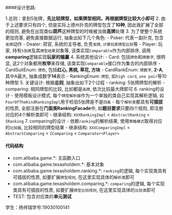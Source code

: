 ####设计思路:




1.总则：拿到5张牌，**先比较牌型，如果牌型相同，再根据牌型比较大小即可**
2. 由于上述要求只有四个, 但是实际上德州扑克的牌型包含了**10种**, 因此我扩展了全部的规则, 避免在出现类似**葫芦**这种牌型的时候被当做**高牌**处理
3. 为了使整个系统更加完善, 避免直接数据运行, 抽象出如下几个角色:
    - Poker: 代表一副扑克, 包含`发牌`动作
    - Dealer: 荷官, 系统的主导者, 负责`发牌`, `计算玩家牌型比较`等
    - Player: 玩家, 持有`5张牌`及其`牌型结果`对象等, 该类实现`Comparable`作为内部排序, 调用**comparing**逻辑实现**玩家的输赢**
4. 系统其他设计:
    - Card: 包括`牌色`和`牌数字`, 很明显, 这2个对象都用**枚举**来存储, 该类实现`Comparable`接口作为集合的内部排序
    - CardSuitEnum: `牌色`, 包括**红心, 黑桃, 草花, 方块**
    - CardRankEnum: `牌数字`, **2-A**, 其中A最大, 抽象成数字**14**表示
    - RankingEnum: `牌型`, 如`high card`, `one pair`等10种牌型
5. 关键设计: 根据**总则**, 抽象出如下2个过程
    - ranking: 5张牌牌型的解析
    - comparing: 相同牌型的比较, 比如都是`高牌`, 依次比较最大牌即可
6. ranking的设计
    - 使用模板设计模式, 每个`牌型解析器`作为一个单独的类自己实现其解析逻辑, 如`FourOfTheKindRankingImpl`用于检验5张牌是不是`四条`
    - 每个`解析类`都具有**可插拔**的性质, 全部注册在**门面类RankingFacade**中, 如**题目要求**只要四个规则, 即注册对应的4个解析类即可
    - 继承结构: `XXXRankingImpl` < `AbstractRanking` < `IRanking`
7. comparing的设计
    - 依赖`ranking`的解析结果, 使用`策略模式`取得对应的`比较器`, 比较相同的牌型结果
    - 继承结构: `XXXComparingImpl` < `AbstractComparing` < `IComparing` < `Comparator<Player>`

#### 代码结构
- com.alibaba.game.*: 主函数入口
- com.alibaba.game.texasholdem.*: 基本对象
- com.alibaba.game.texasholdem.ranking.*: `ranking`的逻辑, 每个实现类具有可插拔的性质, 如要扩展`牌型规则`, 在这里实现具体的`解析类`即可
- com.alibaba.game.texasholdem.comparing.*: `comparing`的逻辑, 每个实现类具有可插拔的性质, 如要扩展`牌型比较规则`, 在这里实现具体的`比较类`即可
- TEST: 包含对应类的**单元测试**


学生：杨祥瑞学号:19030100141
